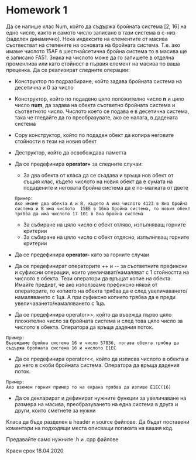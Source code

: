 # Homework 1

Да се напише клас Num, който да съдържа бройната система [2, 16] на едно число, както и самото число записано в тази система в c-низ (заделен динамично). Нека индексите на елементите от масива съотвестват на степените на основата на бройната система. Т.е. ако имаме числото 15AF в шестнайсетична бройна система то в масива ще е записано FA51. Знака на числото може да го запишете в отделна променлива или като стойност в първия елемент на масива по ваша преценка. Да се реализират следните операции:

* Конструктор по подразбиране, който задава бройната система на десетична и 0 за число
* Конструктор, който по подадено цяло положително число <b>n</b> и цяло число <b>num</b>, да задава на обекта съответно бройната система и съответното число. Числото което се подава е в десетична система, така че гледайте да го преобразувате, ако се налага, в дадената система  
* Copy конструктор, който по подаден обект да копира неговите стойности в тези на новия обект
* Деструктор, който да освобождава паметта
* Да се предефинира <b>operator+</b> за следните случаи:
    
    * За два обекта от класа да се създава и връща нов обект от същия клас, където числото на новия обект да е сумата на подадените и неговата бройна система да е по-малката от двете
    ```
    Пример:
    Ако имаме два обекта A и B, където А има числото 4123 в 8на бройна система и B има числото  15EE в 16на бройна система, то новия обект трябва да има числото 17 101 в 8на бройна система
    ```
    * За събиране на цяло число с обект отляво, изпълняващ горните критерии
    * За събиране на цяло число с обект отдясно, изпълняващ горните критерии
* Да се предефинира <b>operator-</b> като за горните случаи
* Да се предефинират операторите ++ и -- за съответните префиксни и суфиксни операции, които увеличават/намаляват с 1 стойността на числото в обекта. Тези оператори да връщат копие на обекта. Имайте предивт, че ако използваме префиксно някой от операторите, то копието на обекта трябва да е след увеличаването/намаляването с 1ца. А при суфиксно копието трябва да е преди увеличаването/намаляването с 1ца.
* Да се предефинира operator>>, който да въвежда първо цяло пложително число за бройната система и след това цяло число за числото в обекта. Оператора да връща дадения поток.
 ```
 Пример:
 Въвеждаме бройна система 16 и число 57836, тогава обекта трябва да съдържа бройната система 16 и числото Е1ЕC
 ```

* Да се предефинира operator<<, който да изписва числото в обекта и  до него в скоби бройната система. Оператора да връща дадения поток.
```
Пример:
Ако вземем горния пример то на екрана трябва да изпише E1EC(16)
```
* Да се декларират и дефинират нужните функции за увеличаване на размера на масива, преобразуването на една система в друга и други, които сметнете за нужни

Класа да бъде разделен в header и source файлове. Да бъдат поставени коментари на подходящи места описващи логиката на вашия код.

Предавайте само нужните .h и .cpp файлове

Краен срок 18.04.2020